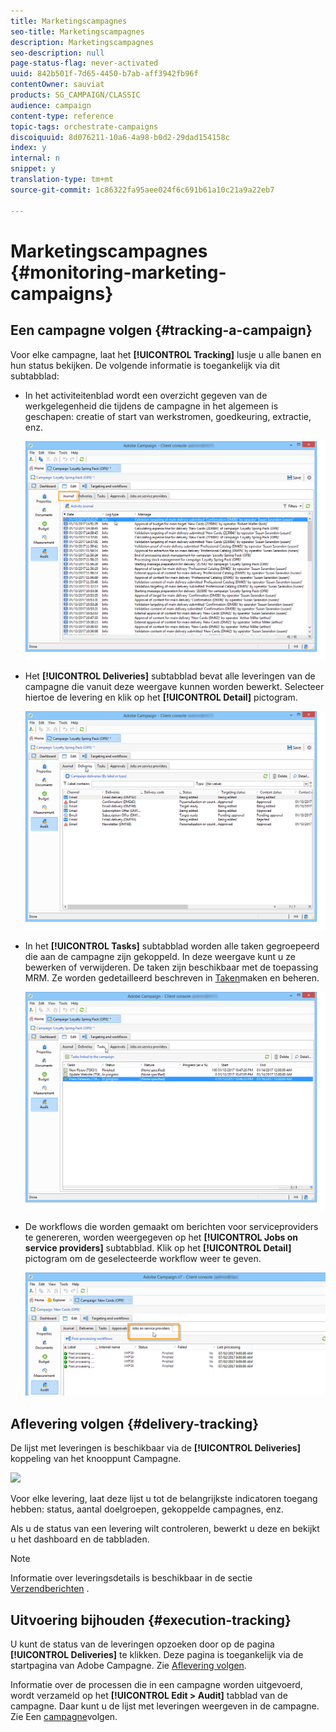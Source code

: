 ```yaml
---
title: Marketingscampagnes
seo-title: Marketingscampagnes
description: Marketingscampagnes
seo-description: null
page-status-flag: never-activated
uuid: 842b501f-7d65-4450-b7ab-aff3942fb96f
contentOwner: sauviat
products: SG_CAMPAIGN/CLASSIC
audience: campaign
content-type: reference
topic-tags: orchestrate-campaigns
discoiquuid: 8d076211-10a6-4a98-b0d2-29dad154158c
index: y
internal: n
snippet: y
translation-type: tm+mt
source-git-commit: 1c86322fa95aee024f6c691b61a10c21a9a22eb7

---
```



# Marketingscampagnes {#monitoring-marketing-campaigns}

## Een campagne volgen {#tracking-a-campaign}

Voor elke campagne, laat het **[!UICONTROL Tracking]** lusje u alle banen en hun status bekijken. De volgende informatie is toegankelijk via dit subtabblad:

* In het activiteitenblad wordt een overzicht gegeven van de werkgelegenheid die tijdens de campagne in het algemeen is geschapen: creatie of start van werkstromen, goedkeuring, extractie, enz.

   ![](assets/s_ncs_user_op_edit_exe_tab_a.png)

* Het **[!UICONTROL Deliveries]** subtabblad bevat alle leveringen van de campagne die vanuit deze weergave kunnen worden bewerkt. Selecteer hiertoe de levering en klik op het **[!UICONTROL Detail]** pictogram.

   ![](assets/s_ncs_user_op_edit_exe_tab_b.png)

* In het **[!UICONTROL Tasks]** subtabblad worden alle taken gegroepeerd die aan de campagne zijn gekoppeld. In deze weergave kunt u ze bewerken of verwijderen. De taken zijn beschikbaar met de toepassing MRM. Ze worden gedetailleerd beschreven in [Taken](../../campaign/using/creating-and-managing-tasks.md)maken en beheren.

   ![](assets/s_ncs_user_op_edit_exe_tab_e.png)

* De workflows die worden gemaakt om berichten voor serviceproviders te genereren, worden weergegeven op het **[!UICONTROL Jobs on service providers]** subtabblad. Klik op het **[!UICONTROL Detail]** pictogram om de geselecteerde workflow weer te geven.

   ![](assets/s_ncs_user_op_edit_exe_tab_d.png)

## Aflevering volgen {#delivery-tracking}

De lijst met leveringen is beschikbaar via de **[!UICONTROL Deliveries]** koppeling van het knooppunt Campagne.

![](assets/s_ncs_user_op_del_state_from_homepage.png)

Voor elke levering, laat deze lijst u tot de belangrijkste indicatoren toegang hebben: status, aantal doelgroepen, gekoppelde campagnes, enz.

Als u de status van een levering wilt controleren, bewerkt u deze en bekijkt u het dashboard en de tabbladen.

>[!NOTE]
>
>Informatie over leveringsdetails is beschikbaar in de sectie [Verzendberichten](../../delivery/using/about-message-tracking.md) .

## Uitvoering bijhouden {#execution-tracking}

U kunt de status van de leveringen opzoeken door op de pagina **[!UICONTROL Deliveries]** te klikken. Deze pagina is toegankelijk via de startpagina van Adobe Campagne. Zie [Aflevering volgen](#delivery-tracking).

Informatie over de processen die in een campagne worden uitgevoerd, wordt verzameld op het **[!UICONTROL Edit > Audit]** tabblad van de campagne. Daar kunt u de lijst met leveringen weergeven in de campagne. Zie Een [campagne](#tracking-a-campaign)volgen.
